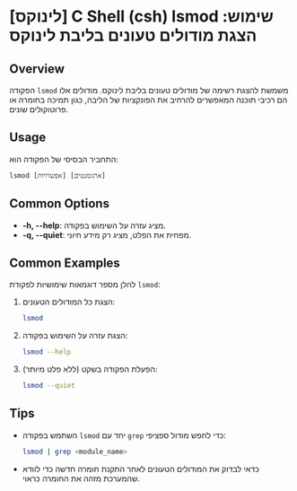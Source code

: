 # [לינוקס] C Shell (csh) lsmod שימוש: הצגת מודולים טעונים בליבת לינוקס

## Overview
הפקודה `lsmod` משמשת להצגת רשימה של מודולים טעונים בליבת לינוקס. מודולים אלו הם רכיבי תוכנה המאפשרים להרחיב את הפונקציות של הליבה, כגון תמיכה בחומרה או פרוטוקולים שונים.

## Usage
התחביר הבסיסי של הפקודה הוא:
```
lsmod [אפשרויות] [ארגומנטים]
```

## Common Options
- **-h, --help**: מציג עזרה על השימוש בפקודה.
- **-q, --quiet**: מפחית את הפלט, מציג רק מידע חיוני.

## Common Examples
להלן מספר דוגמאות שימושיות לפקודת `lsmod`:

1. הצגת כל המודולים הטעונים:
   ```bash
   lsmod
   ```

2. הצגת עזרה על השימוש בפקודה:
   ```bash
   lsmod --help
   ```

3. הפעלת הפקודה בשקט (ללא פלט מיותר):
   ```bash
   lsmod --quiet
   ```

## Tips
- השתמש בפקודה `lsmod` יחד עם `grep` כדי לחפש מודול ספציפי:
  ```bash
  lsmod | grep <module_name>
  ```
- כדאי לבדוק את המודולים הטעונים לאחר התקנת חומרה חדשה כדי לוודא שהמערכת מזהה את החומרה כראוי.